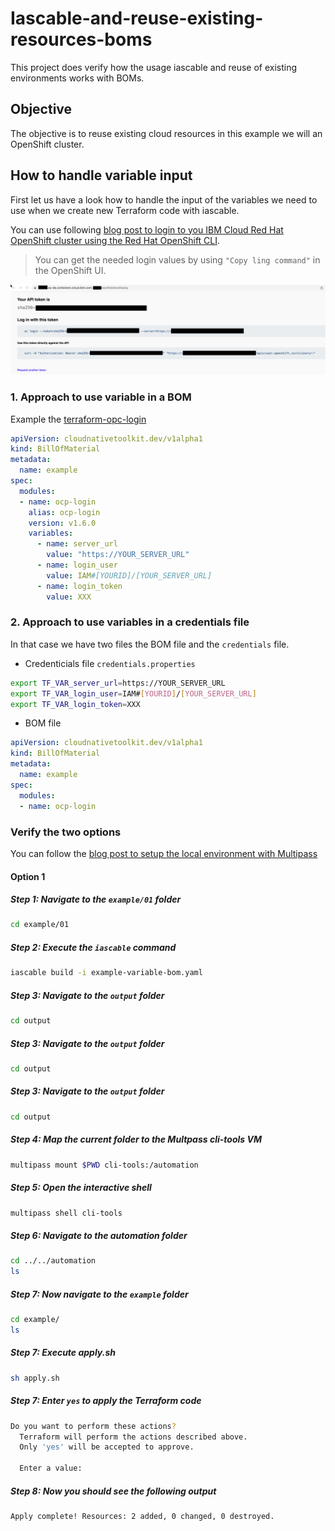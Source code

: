 # Iascable-and-reuse-existing-resources-boms

This project does verify how the usage iascable and reuse of existing environments works with BOMs. 

## Objective

The objective is to reuse existing cloud resources in this example we will an OpenShift cluster.

## How to handle variable input

First let us have a look how to handle the input of the variables we need to use when we create new Terraform code with iascable.

You can use following [blog post to login to you IBM Cloud Red Hat OpenShift cluster using the Red Hat OpenShift CLI](https://suedbroecker.net/2021/11/15/log-in-to-the-an-ibm-cloud-red-hat-openshift-cluster-using-the-ibm-cloud-and-oc-cli%c2%b6/).

> You can get the needed login values by using `"Copy ling command"` in the OpenShift UI.

![](images/reuse-existing-resources-01.png)

### 1. Approach to use variable in a BOM

Example the [terraform-opc-login](https://github.com/cloud-native-toolkit/terraform-ocp-login)

```yaml
apiVersion: cloudnativetoolkit.dev/v1alpha1
kind: BillOfMaterial
metadata:
  name: example
spec:
  modules:
  - name: ocp-login
    alias: ocp-login
    version: v1.6.0
    variables:
      - name: server_url
        value: "https://YOUR_SERVER_URL"
      - name: login_user
        value: IAM#[YOURID]/[YOUR_SERVER_URL]
      - name: login_token
        value: XXX
```


### 2. Approach to use variables in a credentials file

In that case we have two files the BOM file and the `credentials` file.

* Credenticials file `credentials.properties`

```sh
export TF_VAR_server_url=https://YOUR_SERVER_URL
export TF_VAR_login_user=IAM#[YOURID]/[YOUR_SERVER_URL]
export TF_VAR_login_token=XXX
```

* BOM file

```yaml
apiVersion: cloudnativetoolkit.dev/v1alpha1
kind: BillOfMaterial
metadata:
  name: example
spec:
  modules:
  - name: ocp-login
```

### Verify the two options

You can follow the [blog post to setup the local environment with Multipass](https://suedbroecker.net/2022/09/08/using-multipass-to-run-a-tools-virtual-machine/)

#### Option 1

##### Step 1: Navigate to the `example/01` folder

```sh
cd example/01
```

##### Step 2: Execute the `iascable` command

```sh
iascable build -i example-variable-bom.yaml
```

##### Step 3: Navigate to the `output` folder

```sh
cd output
```

##### Step 3: Navigate to the `output` folder

```sh
cd output
```

##### Step 3: Navigate to the `output` folder

```sh
cd output
```

##### Step 4: Map the current folder to the Multpass cli-tools VM 

```sh
multipass mount $PWD cli-tools:/automation
```

##### Step 5: Open the interactive shell

```sh
multipass shell cli-tools
```

##### Step 6: Navigate to the automation folder

```sh
cd ../../automation
ls
```

##### Step 7: Now navigate to the `example` folder

```sh
cd example/
ls
```

##### Step 7: Execute apply.sh

```sh
sh apply.sh
```

##### Step 7: Enter `yes` to apply the Terraform code

```sh
Do you want to perform these actions?
  Terraform will perform the actions described above.
  Only 'yes' will be accepted to approve.

  Enter a value:
```

##### Step 8: Now you should see the following output

```sh
Apply complete! Resources: 2 added, 0 changed, 0 destroyed.
```